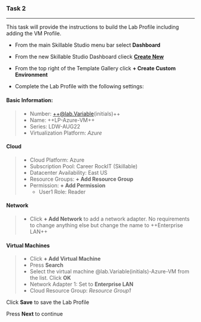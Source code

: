 

### Task 2

---

This task will provide the instructions to build the Lab Profile including adding the VM Profile.

 - From the main Skillable Studio menu bar select **Dashboard**
 - From the new Skillable Studio Dashboard clieck [**Create New**](images/003.jpg)
 
 - From the top right of the Template Gallery click **+ Create Custom Environment**
 
 - Complete the Lab Profile with the following settings:
 
#### Basic Information:
 
 > - Number: ++@lab.Variable(initials)++
 > - Name: ++LP-Azure-VM++    
 > - Series: LDW-AUG22    
 > - Virtualization Platform: *Azure*    
 
#### Cloud

> - Cloud Platform: Azure    
> - Subscription Pool: Career RockIT (Skillable)    
> - Datacenter Availability: East US    
> - Resource Groups: **+ Add Resource Group**    
> - Permission: **+ Add Permission**    
>     - User1 Role: Reader    

#### Network 

> - Click **+ Add Network** to add a network adapter.  No requirements to change anything else but change the name to ++Enterprise LAN++

#### Virtual Machines

> - Click **+ Add Virtual Machine**
> - Press **Search**
> - Select the virtual machine @lab.Variable(initials)-Azure-VM from the list.  Click **OK**
> - Network Adapter 1: Set to **Enterprise LAN**
> - Cloud Resource Group: *Resource Group1*

Click **Save** to save the Lab Profile

Press **Next** to continue
 
